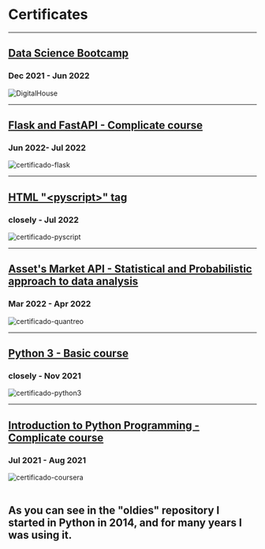 # Certificates

----------
## <u>Data Science Bootcamp</u>
### Dec 2021 - Jun 2022
![DigitalHouse](https://user-images.githubusercontent.com/95892143/182146284-2274619f-a8f6-4bd0-b3ec-34cfead364b6.png)
<br>

----------
## <u>Flask and FastAPI - Complicate course</u>
### Jun 2022- Jul 2022
  
![certificado-flask](https://user-images.githubusercontent.com/95892143/182146463-8506d0fb-128a-431e-87a3-21920121eab2.jpg)
<br>

------------
## <u>HTML "\<pyscript>" tag</u>
### closely - Jul 2022

![certificado-pyscript](https://user-images.githubusercontent.com/95892143/182146421-9f4a7990-11cf-4a8f-8f54-104209b62690.jpg)
<br>

---------------  
## <u>Asset's Market API - Statistical and Probabilistic approach to data analysis</u>
### Mar 2022 - Apr 2022
  
![certificado-quantreo](https://user-images.githubusercontent.com/95892143/182146692-66830012-c1a3-4408-be1b-4a44af5b6164.jpg)
<br>

--------------  
## <u>Python 3 - Basic course</u>
### closely - Nov 2021
  
![certificado-python3](https://user-images.githubusercontent.com/95892143/182146827-20fffdea-e34d-48ce-a2bd-cc38bc894e54.jpg)
<br>

---------
## <u>Introduction to Python Programming - Complicate course</u>
### Jul 2021 - Aug 2021
  
![certificado-coursera](https://user-images.githubusercontent.com/95892143/182147467-1f116efa-ed4c-40c2-970d-14001b992cc3.jpeg)
<br><br>

  
## As you can see in the "oldies" repository I started in Python in 2014, and for many years I was using it.
